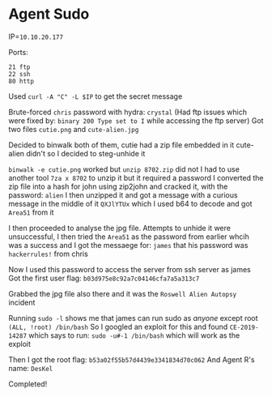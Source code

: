 # Agent Sudo

IP=`10.10.20.177`

Ports:
```
21 ftp
22 ssh
80 http
```

Used `curl -A "C" -L $IP` to get the secret message

Brute-forced `chris` password with hydra: `crystal`
(Had ftp issues which were fixed by: `binary 200 Type set to I` while accessing the ftp server)
Got two files
`cutie.png` and `cute-alien.jpg`

Decided to binwalk both of them, cutie had a zip file embedded in it
cute-alien didn't so I decided to steg-unhide it

`binwalk -e cutie.png` worked but
`unzip 8702.zip` did not
I had to use another tool
`7za x 8702` to unzip it but it required a password
I converted the zip file into a hash for john using zip2john and cracked it, with the password:
`alien`
I then unzipped it and got a message with a curious message in the middle of it
`QXJlYTUx` which I used b64 to decode and got `Area51` from it

I then proceeded to analyse the jpg file. Attempts to unhide it were unsuccessful, I then tried the `Area51` as the password from earlier whcih was a success and I got the messaege for:
`james` that his password was `hackerrules!` from chris

Now I used this password to access the server from ssh server as james
Got the first user flag: `b03d975e8c92a7c04146cfa7a5a313c7`

Grabbed the jpg file also there and it was the `Roswell Alien Autopsy` incident

Running `sudo -l` shows me that james can run sudo as _anyone_ except root
`(ALL, !root) /bin/bash` 
So I googled an exploit for this and found `CE-2019-14287` which says to run: 
`sudo -u#-1 /bin/bash` which will work as the exploit

Then I got the root flag: `b53a02f55b57d4439e3341834d70c062`
And Agent R's name: `DesKel`

Completed!
